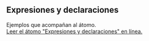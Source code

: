 ## Expresiones y declaraciones

Ejemplos que acompañan al átomo.  
[Leer el átomo "Expresiones y declaraciones" en línea.](https://stepik.org/lesson/104313/step/1)